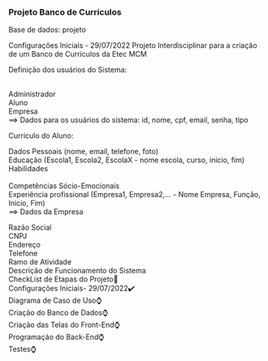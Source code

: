 ### Projeto Banco de Currículos
Base de dados: projeto

Configurações Iniciais - 29/07/2022
Projeto Interdisciplinar para a criação de um Banco de Currículos da Etec MCM

Definição dos usuários do Sistema:<br><br>

Administrador<br>
Aluno<br>
Empresa<br>
==> Dados para os usuários do sistema: id, nome, cpf, email, senha, tipo<br>

Currículo do Aluno:<br>

Dados Pessoais (nome, email, telefone, foto)<br>
Educação (Escola1, Escola2, EscolaX - nome escola, curso, inicio, fim)<br>
Habilidades<br><br>
Competências Sócio-Emocionais<br>
Experiência profissional (Empresa1, Empresa2,... - Nome Empresa, Função, Inicio, Fim)<br>
==> Dados da Empresa<br>

Razão Social<br>
CNPJ<br>
Endereço<br>
Telefone<br>
Ramo de Atividade<br>
Descrição de Funcionamento do Sistema<br>
CheckList de Etapas do Projeto📆<br>
Configurações Iniciais- 29/07/2022✔️<br>
Diagrama de Caso de Uso⌚<br>
Criação do Banco de Dados⌚<br>
Criação das Telas do Front-End⌚<br>
Programação do Back-End⌚<br>
Testes⌚<br>
